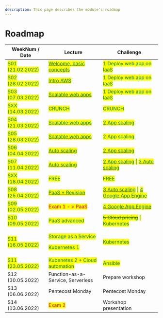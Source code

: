 ```yaml
---
description: This page describes the module's roadmap
---
```


# Roadmap

| WeekNum / Date                                     | Lecture                                                                                                                                      | Challenge                                                                                                                                                                                                                                                                            |
| -------------------------------------------------- | -------------------------------------------------------------------------------------------------------------------------------------------- | ------------------------------------------------------------------------------------------------------------------------------------------------------------------------------------------------------------------------------------------------------------------------------------ |
| <mark style="color:green;">S01 (21.02.2022)</mark> | <mark style="color:green;"></mark>[<mark style="color:green;">Welcome, basic concepts</mark>](concepts.md)<mark style="color:green;"></mark> | <mark style="color:green;">1 Deploy web app on IaaS</mark>                                                                                                                                                                                                                           |
| <mark style="color:green;">S02 (28.02.2022)</mark> | <mark style="color:green;"></mark>[<mark style="color:green;">Intro AWS</mark>](concepts.md)<mark style="color:green;"></mark>               | <mark style="color:green;">1 Deploy web app on IaaS</mark>                                                                                                                                                                                                                           |
| <mark style="color:green;">S03 (07.03.2022)</mark> | <mark style="color:green;"></mark>[<mark style="color:green;">Scalable web apps</mark>](concepts.md)<mark style="color:green;"></mark>       | <mark style="color:green;">1 Deploy web app on IaaS</mark>                                                                                                                                                                                                                           |
| <mark style="color:green;">SXX (14.03.2022)</mark> | <mark style="color:green;">CRUNCH</mark>                                                                                                     | <mark style="color:green;">CRUNCH</mark>                                                                                                                                                                                                                                             |
| <mark style="color:green;">S04 (21.03.2022)</mark> | <mark style="color:green;"></mark>[<mark style="color:green;">Scalable web apps</mark>](concepts.md)<mark style="color:green;"></mark>       | <mark style="color:green;"></mark>[<mark style="color:green;">2 App scaling</mark>](challenges/challenge-02/)<mark style="color:green;"></mark>                                                                                                                                      |
| <mark style="color:green;">S05 (28.03.2022)</mark> | <mark style="color:green;"></mark>[<mark style="color:green;">Scalable web apps</mark>](concepts.md)<mark style="color:green;"></mark>       | <mark style="color:green;">2 App scaling</mark>                                                                                                                                                                                                                                      |
| <mark style="color:green;">S06 (04.04.2022)</mark> | <mark style="color:green;"></mark>[<mark style="color:green;">Auto scaling</mark>](concepts.md)<mark style="color:green;"></mark>            | <mark style="color:green;"></mark>[<mark style="color:green;">2 App scaling</mark>](challenges/challenge-02/)<mark style="color:green;"></mark>                                                                                                                                      |
| <mark style="color:green;">S07 (11.04.2022)</mark> | [<mark style="color:green;">Auto scaling</mark>](concepts.md)<mark style="color:green;"></mark>                                              | <mark style="color:green;"></mark>[<mark style="color:green;">2 App scaling</mark>](challenges/challenge-02/#challenges-targets) <mark style="color:green;">\|</mark> [<mark style="color:green;">3 Auto scaling</mark>](challenges/challenge-03/)<mark style="color:green;"></mark> |
| <mark style="color:green;">SXX (18.04.2022)</mark> | <mark style="color:green;">FREE</mark>                                                                                                       | <mark style="color:green;">FREE</mark>                                                                                                                                                                                                                                               |
| <mark style="color:green;">S08 (25.04.2022)</mark> | <mark style="color:orange;"></mark>[<mark style="color:green;">PaaS + Revision</mark>](concepts.md)<mark style="color:green;"></mark>        | <mark style="color:green;"></mark>[<mark style="color:green;">3 Auto scaling</mark>](challenges/challenge-03/) <mark style="color:green;">\|</mark> [<mark style="color:green;">4 Google App Engine</mark> ](challenges/challenge-04/)<mark style="color:green;"></mark>             |
| <mark style="color:green;">S09 (02.05.2022)</mark> | <mark style="color:red;">Exam 1 - > PaaS</mark>                                                                                              | <mark style="color:green;"></mark>[<mark style="color:green;">4 Google App Engine</mark> ](challenges/challenge-04/)<mark style="color:green;"></mark>                                                                                                                               |
| <mark style="color:green;">S10 (09.05.2022)</mark> | <mark style="color:green;">PaaS advanced</mark>                                                                                              | ~~<mark style="color:green;">5 Cloud pricing</mark>~~ <mark style="color:green;"></mark><mark style="color:green;">\| Kubernetes</mark>                                                                                                                                              |
| <mark style="color:green;">S11 (16.05.2022)</mark> | <p><mark style="color:green;">Storage as a Service</mark></p><p><mark style="color:green;">Kubernetes 1</mark></p>                           | <mark style="color:green;">Kubernetes</mark>                                                                                                                                                                                                                                         |
| <mark style="color:green;">S11 (23.05.2022)</mark> | <mark style="color:green;">Kubenetes 2 + Cloud automation</mark>                                                                             | <mark style="color:green;">Ansible</mark>                                                                                                                                                                                                                                            |
| S12 (30.05.2022)                                   | Function-as-a-Service, Serverless                                                                                                            | Prepare workshop                                                                                                                                                                                                                                                                     |
| S13 (06.06.2022)                                   | Pentecost Monday                                                                                                                             | Pentecost Monday                                                                                                                                                                                                                                                                     |
| S14 (13.06.2022)                                   | <mark style="color:red;">Exam 2</mark>                                                                                                       | Workshop presentation                                                                                                                                                                                                                                                                |
